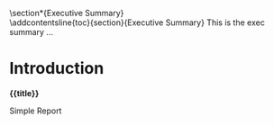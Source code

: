 \section*{Executive Summary}                                    
\addcontentsline{toc}{section}{Executive Summary} 
This is the exec summary ...

# Introduction

**{{title}}**

Simple Report

